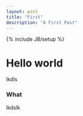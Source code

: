 ```yaml
---
layout: post
title: "First"
description: "A First Post"
---
```

{% include JB/setup %}

# Hello world

lkdls

### What

lkdslk